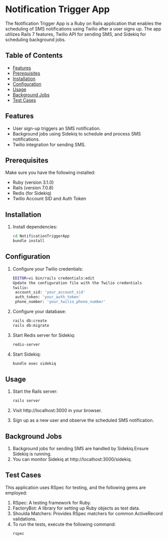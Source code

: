 # Notification Trigger App

The Notification Trigger App is a Ruby on Rails application that enables the scheduling of SMS notifications using Twilio after a user signs up. The app utilizes Rails 7 features, Twilio API for sending SMS, and Sidekiq for scheduling background jobs.

## Table of Contents

- [Features](#features)
- [Prerequisites](#prerequisites)
- [Installation](#installation)
- [Configuration](#configuration)
- [Usage](#usage)
- [Background Jobs](#background-jobs)
- [Test Cases](#test-cases)


## Features

- User sign-up triggers an SMS notification.
- Background jobs using Sidekiq to schedule and process SMS notifications.
- Twilio integration for sending SMS.

## Prerequisites

Make sure you have the following installed:

- Ruby (version 3.1.0)
- Rails (version 7.0.8)
- Redis (for Sidekiq)
- Twilio Account SID and Auth Token

## Installation

1. Install dependencies:

   ```bash
   cd NotificationTriggerApp
   bundle install

## Configuration

1. Configure your Twilio credentials:

   ```bash
   EDITOR=vi bin/rails credentials:edit
   Update the configuration file with the Twilio credentials
   twilio:
    account_sid: 'your_account_sid'
    auth_token: 'your_auth_token'
    phone_number: 'your_twilio_phone_number'

2. Configure your database:

   ```bash
   rails db:create
   rails db:migrate

3. Start Redis server for Sidekiq:

   ```bash
   redis-server

4. Start Sidekiq:

   ```bash
   bundle exec sidekiq

## Usage

1. Start the Rails server:

   ```bash
   rails server

2. Visit http://localhost:3000 in your browser.
3. Sign up as a new user and observe the scheduled SMS notification.

## Background Jobs

1. Background jobs for sending SMS are handled by Sidekiq.Ensure Sidekiq is running.
2. You can monitor Sidekiq at http://localhost:3000/sidekiq.

## Test Cases

This application uses RSpec for testing, and the following gems are employed:

1. RSpec: A testing framework for Ruby.
2. FactoryBot: A library for setting up Ruby objects as test data.
3. Shoulda Matchers: Provides RSpec matchers for common ActiveRecord validations.
4. To run the tests, execute the following command:
   ```bash
   rspec

